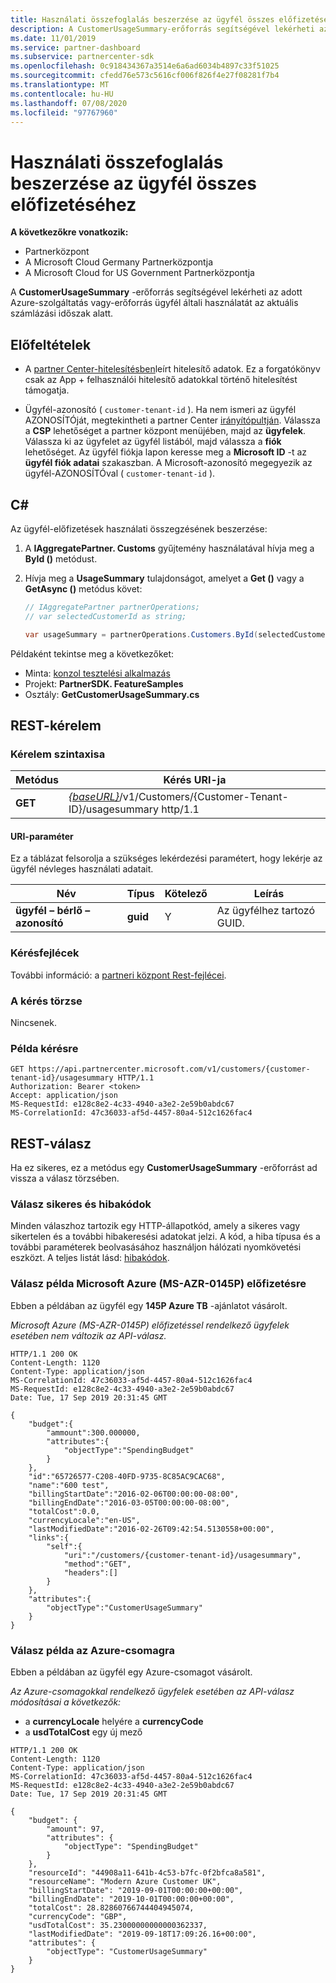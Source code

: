```yaml
---
title: Használati összefoglalás beszerzése az ügyfél összes előfizetéséhez
description: A CustomerUsageSummary-erőforrás segítségével lekérheti az adott Azure-szolgáltatás vagy-erőforrás ügyfél általi használatát az aktuális számlázási időszak alatt.
ms.date: 11/01/2019
ms.service: partner-dashboard
ms.subservice: partnercenter-sdk
ms.openlocfilehash: 0c918434367a3514e6a6ad6034b4897c33f51025
ms.sourcegitcommit: cfedd76e573c5616cf006f826f4e27f08281f7b4
ms.translationtype: MT
ms.contentlocale: hu-HU
ms.lasthandoff: 07/08/2020
ms.locfileid: "97767960"
---
```

# <a name="get-a-usage-summary-for-all-of-a-customers-subscriptions"></a>Használati összefoglalás beszerzése az ügyfél összes előfizetéséhez

**A következőkre vonatkozik:**

- Partnerközpont
- A Microsoft Cloud Germany Partnerközpontja
- A Microsoft Cloud for US Government Partnerközpontja

A **CustomerUsageSummary** -erőforrás segítségével lekérheti az adott Azure-szolgáltatás vagy-erőforrás ügyfél általi használatát az aktuális számlázási időszak alatt.

## <a name="prerequisites"></a>Előfeltételek

- A [partner Center-hitelesítésben](partner-center-authentication.md)leírt hitelesítő adatok. Ez a forgatókönyv csak az App + felhasználói hitelesítő adatokkal történő hitelesítést támogatja.

- Ügyfél-azonosító ( `customer-tenant-id` ). Ha nem ismeri az ügyfél AZONOSÍTÓját, megtekintheti a partner Center [irányítópultján](https://partner.microsoft.com/dashboard). Válassza a **CSP** lehetőséget a partner központ menüjében, majd az **ügyfelek**. Válassza ki az ügyfelet az ügyfél listából, majd válassza a **fiók** lehetőséget. Az ügyfél fiókja lapon keresse meg a **Microsoft ID** -t az **ügyfél fiók adatai** szakaszban. A Microsoft-azonosító megegyezik az ügyfél-AZONOSÍTÓval ( `customer-tenant-id` ).

## <a name="c"></a>C\#

Az ügyfél-előfizetések használati összegzésének beszerzése:

1. A **IAggregatePartner. Customs** gyűjtemény használatával hívja meg a **ById ()** metódust.

2. Hívja meg a **UsageSummary** tulajdonságot, amelyet a **Get ()** vagy a **GetAsync ()** metódus követ:

    ``` csharp
    // IAggregatePartner partnerOperations;
    // var selectedCustomerId as string;

    var usageSummary = partnerOperations.Customers.ById(selectedCustomerId).UsageSummary.Get();
    ```

Példaként tekintse meg a következőket:

- Minta: [konzol tesztelési alkalmazás](console-test-app.md)
- Projekt: **PartnerSDK. FeatureSamples**
- Osztály: **GetCustomerUsageSummary.cs**

## <a name="rest-request"></a>REST-kérelem

### <a name="request-syntax"></a>Kérelem szintaxisa

| Metódus  | Kérés URI-ja                                                                                         |
|---------|-----------------------------------------------------------------------------------------------------|
| **GET** | [*{baseURL}*](partner-center-rest-urls.md)/v1/Customers/{Customer-Tenant-ID}/usagesummary http/1.1 |

#### <a name="uri-parameter"></a>URI-paraméter

Ez a táblázat felsorolja a szükséges lekérdezési paramétert, hogy lekérje az ügyfél névleges használati adatait.

| Név                   | Típus     | Kötelező | Leírás                           |
|------------------------|----------|----------|---------------------------------------|
| **ügyfél – bérlő – azonosító** | **guid** | Y        | Az ügyfélhez tartozó GUID. |

### <a name="request-headers"></a>Kérésfejlécek

További információ: a [partneri központ Rest-fejlécei](headers.md).

### <a name="request-body"></a>A kérés törzse

Nincsenek.

### <a name="request-example"></a>Példa kérésre

```http
GET https://api.partnercenter.microsoft.com/v1/customers/{customer-tenant-id}/usagesummary HTTP/1.1
Authorization: Bearer <token>
Accept: application/json
MS-RequestId: e128c8e2-4c33-4940-a3e2-2e59b0abdc67
MS-CorrelationId: 47c36033-af5d-4457-80a4-512c1626fac4
```

## <a name="rest-response"></a>REST-válasz

Ha ez sikeres, ez a metódus egy **CustomerUsageSummary** -erőforrást ad vissza a válasz törzsében.

### <a name="response-success-and-error-codes"></a>Válasz sikeres és hibakódok

Minden válaszhoz tartozik egy HTTP-állapotkód, amely a sikeres vagy sikertelen és a további hibakeresési adatokat jelzi. A kód, a hiba típusa és a további paraméterek beolvasásához használjon hálózati nyomkövetési eszközt. A teljes listát lásd: [hibakódok](error-codes.md).

### <a name="response-example-for-microsoft-azure-ms-azr-0145p-subscription"></a>Válasz példa Microsoft Azure (MS-AZR-0145P) előfizetésre

Ebben a példában az ügyfél egy **145P Azure TB** -ajánlatot vásárolt.

*Microsoft Azure (MS-AZR-0145P) előfizetéssel rendelkező ügyfelek esetében nem változik az API-válasz.*

```http
HTTP/1.1 200 OK
Content-Length: 1120
Content-Type: application/json
MS-CorrelationId: 47c36033-af5d-4457-80a4-512c1626fac4
MS-RequestId: e128c8e2-4c33-4940-a3e2-2e59b0abdc67
Date: Tue, 17 Sep 2019 20:31:45 GMT

{
    "budget":{
        "ammount":300.000000,
        "attributes":{
            "objectType":"SpendingBudget"
        }
    },
    "id":"65726577-C208-40FD-9735-8C85AC9CAC68",
    "name":"600 test",
    "billingStartDate":"2016-02-06T00:00:00-08:00",
    "billingEndDate":"2016-03-05T00:00:00-08:00",
    "totalCost":0.0,
    "currencyLocale":"en-US",
    "lastModifiedDate":"2016-02-26T09:42:54.5130558+00:00",
    "links":{
        "self":{
            "uri":"/customers/{customer-tenant-id}/usagesummary",
            "method":"GET",
            "headers":[]
        }
    },
    "attributes":{
        "objectType":"CustomerUsageSummary"
    }
}
```

### <a name="response-example-for-azure-plan"></a>Válasz példa az Azure-csomagra

Ebben a példában az ügyfél egy Azure-csomagot vásárolt.

*Az Azure-csomagokkal rendelkező ügyfelek esetében az API-válasz módosításai a következők:*

- a **currencyLocale** helyére a **currencyCode**
- a **usdTotalCost** egy új mező

```http
HTTP/1.1 200 OK
Content-Length: 1120
Content-Type: application/json
MS-CorrelationId: 47c36033-af5d-4457-80a4-512c1626fac4
MS-RequestId: e128c8e2-4c33-4940-a3e2-2e59b0abdc67
Date: Tue, 17 Sep 2019 20:31:45 GMT

{
    "budget": {
        "amount": 97,
        "attributes": {
            "objectType": "SpendingBudget"
        }
    },
    "resourceId": "44908a11-641b-4c53-b7fc-0f2bfca8a581",
    "resourceName": "Modern Azure Customer UK",
    "billingStartDate": "2019-09-01T00:00:00+00:00",
    "billingEndDate": "2019-10-01T00:00:00+00:00",
    "totalCost": 28.82860766744404945074,
    "currencyCode": "GBP",
    "usdTotalCost": 35.23000000000000362337,
    "lastModifiedDate": "2019-09-18T17:09:26.16+00:00",
    "attributes": {
        "objectType": "CustomerUsageSummary"
    }
}
```
